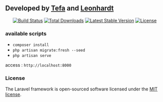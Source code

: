 
## Developed by [Tefa](https://github.com/StheffanyHadlich) and [Leonhardt](https://github.com/GLeonhardt)

<p align="center">
<a href="https://travis-ci.org/laravel/framework"><img src="https://travis-ci.org/laravel/framework.svg" alt="Build Status"></a>
<a href="https://packagist.org/packages/laravel/framework"><img src="https://poser.pugx.org/laravel/framework/d/total.svg" alt="Total Downloads"></a>
<a href="https://packagist.org/packages/laravel/framework"><img src="https://poser.pugx.org/laravel/framework/v/stable.svg" alt="Latest Stable Version"></a>
<a href="https://packagist.org/packages/laravel/framework"><img src="https://poser.pugx.org/laravel/framework/license.svg" alt="License"></a>
</p>

### available scripts

- `composer install`
- `php artisan migrate:fresh --seed`
- `php artisan serve`

access : `http://localhost:8000`



### License

The Laravel framework is open-sourced software licensed under the [MIT license](https://opensource.org/licenses/MIT).
